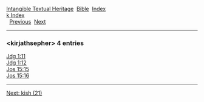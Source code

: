 [Intangible Textual Heritage](../../index)  [Bible](../index) 
[Index](index)   
[k Index](_k_)  
  [Previous](c06501)  [Next](c06503) 

------------------------------------------------------------------------

### &lt;kirjathsepher&gt; 4 entries

[Jdg 1:11](../kjv/jdg001.htm#011)  
[Jdg 1:12](../kjv/jdg001.htm#012)  
[Jos 15:15](../kjv/jos015.htm#015)  
[Jos 15:16](../kjv/jos015.htm#016)  

------------------------------------------------------------------------

[Next: kish (21)](c06503)

